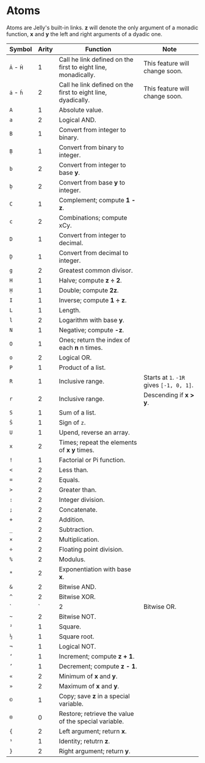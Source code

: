 # Atoms

Atoms are Jelly's built-in links. **z** will denote the only argument of a monadic function, **x** and **y** the left and right arguments of a dyadic one.

Symbol|Arity|Function|Note
------|-----|--------|----
`Ȧ` - `Ḣ`|1|Call he link defined on the first to eight line, monadically.|This feature will change soon.
`ȧ` - `ḣ`|2|Call he link defined on the first to eight line, dyadically.|This feature will change soon.
`A`|1|Absolute value.
`a`|2|Logical AND.
`B`|1|Convert from integer to binary.
`Ḅ`|1|Convert from binary to integer.
`b`|2|Convert from integer to base **y**.
`ḅ`|2|Convert from base **y** to integer.
`C`|1|Complement; compute **1 - z**.
`c`|2|Combinations; compute xCy.
`D`|1|Convert from integer to decimal.
`Ḍ`|1|Convert from decimal to integer.
`g`|2|Greatest common divisor.
`H`|1|Halve; compute **z ÷ 2**.
`Ḥ`|1|Double; compute **2z**.
`I`|1|Inverse; compute **1 ÷ z**.
`L`|1|Length.
`l`|2|Logarithm with base **y**.
`N`|1|Negative; compute **-z**.
`O`|1|Ones; return the index of each **n** n times.
`o`|2|Logical OR.
`P`|1|Product of a list.
`R`|1|Inclusive range.|Starts at `1`. `-1R` gives `[-1, 0, 1]`.
`r`|2|Inclusive range.|Descending if **x > y**.
`S`|1|Sum of a list.
`Ṡ`|1|Sign of `z`.
`U`|1|Upend, reverse an array.
`x`|2|Times; repeat the elements of **x** **y** times.
`!`|1|Factorial or Pi function.
`<`|2|Less than.
`=`|2|Equals.
`>`|2|Greater than.
`:`|2|Integer division.
`;`|2|Concatenate.
`+`|2|Addition.
`_`|2|Subtraction.
`×`|2|Multiplication.
`÷`|2|Floating point division.
`%`|2|Modulus.
`*`|2|Exponentiation with base **x**.
`&`|2|Bitwise AND.
`^`|2|Bitwise XOR.
`|`|2|Bitwise OR.
`~`|2|Bitwise NOT.
`²`|1|Square.
`½`|1|Square root.
`¬`|1|Logical NOT.
`‘`|1|Increment; compute **z + 1**.
`’`|1|Decrement; compute **z - 1**.
`«`|2|Minimum of **x** and **y**.
`»`|2|Maximum of **x** and **y**.
`©`|1|Copy; save **z** in a special variable.
`®`|0|Restore; retrieve the value of the special variable.
`{`|2|Left argument; return **x**.
`¹`|1|Identity; retutrn **z**.
`}`|2|Right argument; return **y**.
